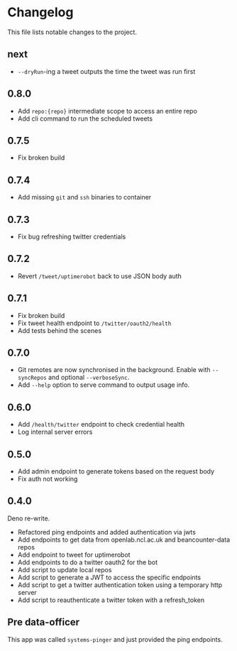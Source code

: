 # Changelog

This file lists notable changes to the project.

## next

- `--dryRun`-ing a tweet outputs the time the tweet was run first

## 0.8.0

- Add `repo:{repo}` intermediate scope to access an entire repo
- Add cli command to run the scheduled tweets

## 0.7.5

- Fix broken build

## 0.7.4

- Add missing `git` and `ssh` binaries to container

## 0.7.3

- Fix bug refreshing twitter credentials

## 0.7.2

- Revert `/tweet/uptimerobot` back to use JSON body auth

## 0.7.1

- Fix broken build
- Fix tweet health endpoint to `/twitter/oauth2/health`
- Add tests behind the scenes

## 0.7.0

- Git remotes are now synchronised in the background. Enable with `--syncRepos`
  and optional `--verboseSync`.
- Add `--help` option to serve command to output usage info.

## 0.6.0

- Add `/health/twitter` endpoint to check credential health
- Log internal server errors

## 0.5.0

- Add admin endpoint to generate tokens based on the request body
- Fix auth not working

## 0.4.0

Deno re-write.

- Refactored ping endpoints and added authentication via jwts
- Add endpoints to get data from openlab.ncl.ac.uk and beancounter-data repos
- Add endpoint to tweet for uptimerobot
- Add endpoints to do a twitter oauth2 for the bot
- Add script to update local repos
- Add script to generate a JWT to access the specific endpoints
- Add script to get a twitter authentication token using a temporary http server
- Add script to reauthenticate a twitter token with a refresh_token

## Pre data-officer

This app was called `systems-pinger` and just provided the ping endpoints.
